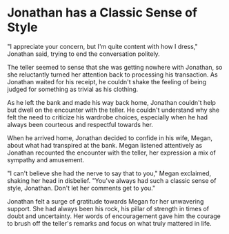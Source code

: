 # Jonathan has a Classic Sense of Style

"I appreciate your concern, but I'm quite content with how I dress," Jonathan said, trying to end the conversation politely.

The teller seemed to sense that she was getting nowhere with Jonathan, so she reluctantly turned her attention back to processing his transaction. As Jonathan waited for his receipt, he couldn't shake the feeling of being judged for something as trivial as his clothing.

As he left the bank and made his way back home, Jonathan couldn't help but dwell on the encounter with the teller. He couldn't understand why she felt the need to criticize his wardrobe choices, especially when he had always been courteous and respectful towards her.

When he arrived home, Jonathan decided to confide in his wife, Megan, about what had transpired at the bank. Megan listened attentively as Jonathan recounted the encounter with the teller, her expression a mix of sympathy and amusement.

"I can't believe she had the nerve to say that to you," Megan exclaimed, shaking her head in disbelief. "You've always had such a classic sense of style, Jonathan. Don't let her comments get to you."

Jonathan felt a surge of gratitude towards Megan for her unwavering support. She had always been his rock, his pillar of strength in times of doubt and uncertainty. Her words of encouragement gave him the courage to brush off the teller's remarks and focus on what truly mattered in life.